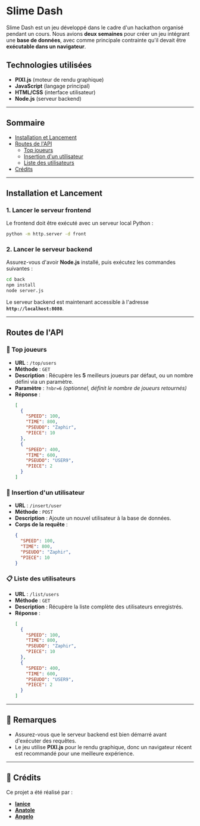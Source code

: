# Slime Dash

Slime Dash est un jeu développé dans le cadre d'un hackathon organisé pendant un cours. Nous avions **deux semaines** pour créer un jeu intégrant une **base de données**, avec comme principale contrainte qu'il devait être **exécutable dans un navigateur**.

## Technologies utilisées
- **PIXI.js** (moteur de rendu graphique)
- **JavaScript** (langage principal)
- **HTML/CSS** (interface utilisateur)
- **Node.js** (serveur backend)

---

## Sommaire
- [Installation et Lancement](#installation-et-lancement)
- [Routes de l'API](#routes-de-lapi)
  - [Top joueurs](#top-joueurs)
  - [Insertion d'un utilisateur](#insertion-dun-utilisateur)
  - [Liste des utilisateurs](#liste-des-utilisateurs)
- [Crédits](#credits)

---

## Installation et Lancement

### 1. Lancer le serveur frontend
Le frontend doit être exécuté avec un serveur local Python :
```bash
python -m http.server -d front
```

### 2. Lancer le serveur backend
Assurez-vous d'avoir **Node.js** installé, puis exécutez les commandes suivantes :
```bash
cd back
npm install
node server.js
```
Le serveur backend est maintenant accessible à l'adresse **`http://localhost:8080`**.

---

## Routes de l'API

### 📌 Top joueurs
- **URL** : `/top/users`
- **Méthode** : `GET`
- **Description** : Récupère les **5** meilleurs joueurs par défaut, ou un nombre défini via un paramètre.
- **Paramètre** : `?nbr=6` *(optionnel, définit le nombre de joueurs retournés)*
- **Réponse** :
  ```json
  [
    {
      "SPEED": 100,
      "TIME": 800,
      "PSEUDO": "Zaphir",
      "PIECE": 10
    },
    {
      "SPEED": 400,
      "TIME": 600,
      "PSEUDO": "USER9",
      "PIECE": 2
    }
  ]
  ```

### 📝 Insertion d'un utilisateur
- **URL** : `/insert/user`
- **Méthode** : `POST`
- **Description** : Ajoute un nouvel utilisateur à la base de données.
- **Corps de la requête** :
  ```json
  {
    "SPEED": 100,
    "TIME": 800,
    "PSEUDO": "Zaphir",
    "PIECE": 10
  }
  ```

### 📋 Liste des utilisateurs
- **URL** : `/list/users`
- **Méthode** : `GET`
- **Description** : Récupère la liste complète des utilisateurs enregistrés.
- **Réponse** :
  ```json
  [
    {
      "SPEED": 100,
      "TIME": 800,
      "PSEUDO": "Zaphir",
      "PIECE": 10
    },
    {
      "SPEED": 400,
      "TIME": 600,
      "PSEUDO": "USER9",
      "PIECE": 2
    }
  ]
  ```

---

## 📌 Remarques
- Assurez-vous que le serveur backend est bien démarré avant d'exécuter des requêtes.
- Le jeu utilise **PIXI.js** pour le rendu graphique, donc un navigateur récent est recommandé pour une meilleure expérience.

---

## 📜 Crédits
Ce projet a été réalisé par :
- **[Ianice](https://github.com/ianice-lng)**
- **[Anatole](https://github.com/Bat000l)**
- **[Angelo](https://github.com/atlas161)**


